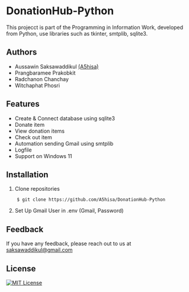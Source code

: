 # DonationHub-Python

This projecct is part of the Programming in Information Work, developed from Python, use libraries such as tkinter, smtplib, sqlite3.

## Authors

- Aussawin Saksawaddikul [(A5hisa)](https://www.github.com/A5hisa)
- Prangbaramee Prakobkit
- Radchanon Chanchay
- Witchaphat Phosri


## Features

- Create & Connect database using sqlite3
- Donate item
- View donation items
- Check out item
- Automation sending Gmail using smtplib
- Logfile
- Support on Windows 11

## Installation

1. Clone repositories

```shell
    $ git clone https://github.com/A5hisa/DonationHub-Python
```

2. Set Up Gmail User in .env (Gmail, Password)

## Feedback

If you have any feedback, please reach out to us at saksawaddikul@gmail.com

## License

[![MIT License](https://img.shields.io/badge/License-MIT-green.svg)](https://choosealicense.com/licenses/mit/)